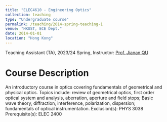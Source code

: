```yaml
---
title: "ELEC4610 - Engineering Optics"
collection: teaching
type: "Undergraduate course"
permalink: /teaching/2014-spring-teaching-1
venue: "HKUST, ECE Dept."
date: 2014-01-01
location: "Hong Kong"
---
```


Teaching Assistant (TA), 2023/24 Spring, Instructor: [Prof. Jianan QU](https://facultyprofiles.hkust.edu.hk/profiles.php?profile=jianan-qu-eequ)

Course Description 
======
An introductory course in optics covering fundamentals of geometrical and physical optics. Topics
include: review of geometrical optics, first order optical system and analysis, aberration, aperture
and field stops; Basic wave theory, diffraction, interference, polarization, dispersion; fundamentals
of optical instrumentation. Exclusion(s): PHYS 3038 Prerequisite(s): ELEC 2400


